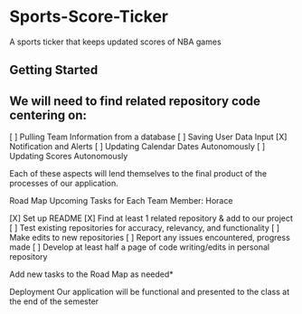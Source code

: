 # Sports-Score-Ticker
A sports ticker that keeps updated scores of NBA games
## Getting Started

## We will need to find related repository code centering on:
[ ] Pulling Team Information from a database
[ ] Saving User Data Input
[X] Notification and Alerts
[ ] Updating Calendar Dates Autonomously
[ ] Updating Scores Autonomously 

Each of these aspects will lend themselves to the final product of the processes of our application.

Road Map 
Upcoming Tasks for Each Team Member:
Horace 

[X] Set up README
[X] Find at least 1 related repository & add to our project
[ ] Test existing repositories for accuracy, relevancy, and functionality
[ ] Make edits to new repositories
[ ] Report any issues encountered, progress made
[ ] Develop at least half a page of code writing/edits in personal repository

Add new tasks to the Road Map as needed* 

Deployment
Our application will be functional and presented to the class at the end of the semester 

